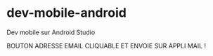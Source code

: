 # dev-mobile-android
 Dev mobile sur Android Studio
 
 BOUTON ADRESSE EMAIL CLIQUABLE ET ENVOIE SUR APPLI MAIL !
